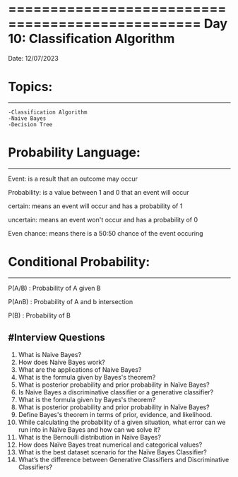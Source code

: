 =================================================
Day 10: Classification Algorithm
================================================
Date: 12/07/2023
# Topics:
------------------
	-Classification Algorithm
	-Naive Bayes
	-Decision Tree
	
# Probability Language:
-----------------------
Event: is a result that an outcome may occur

Probability: is a value between 1 and 0 that an event will occur

certain: means an event will occur and has a probability of 1

uncertain: means an event won't occur and has a probability of 0

Even chance: means there is a 50:50 chance of the event occuring


# Conditional Probability:
-------------------------
P(A/B) : Probability of A given B

P(AnB) : Probability of A and b intersection

P(B) : Probability of B


#Interview Questions
-----------------------

1. What is Naive Bayes?
2. How does Naive Bayes work?
3. What are the applications of Naive Bayes?
4. What is the formula given by Bayes's theorem?
5. What is posterior probability and prior probability in Naïve Bayes?
6. Is Naive Bayes a discriminative classifier or a generative classifier?
7. What is the formula given by Bayes's theorem?
8. What is posterior probability and prior probability in Naïve Bayes?
9. Define Bayes's theorem in terms of prior, evidence, and likelihood.
10. While calculating the probability of a given situation, what error can we run into in Naïve Bayes and how can we solve it?
11. What is the Bernoulli distribution in Naïve Bayes?
12. How does Naïve Bayes treat numerical and categorical values?
13. What is the best dataset scenario for the Naïve Bayes Classifier?
14. What’s the difference between Generative Classifiers and Discriminative Classifiers?
